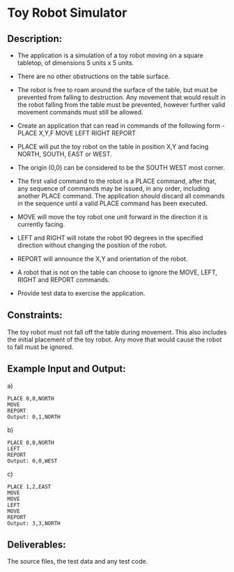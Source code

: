 # Toy Robot Simulator

## Description:
* The application is a simulation of a toy robot moving on a square tabletop, of dimensions 5 units x 5 units.
* There are no other obstructions on the table surface.
* The robot is free to roam around the surface of the table, but must be prevented from falling to destruction. Any movement
that would result in the robot falling from the table must be prevented, however further valid movement commands must still
be allowed.

* Create an application that can read in commands of the following form -
PLACE X,Y,F
MOVE
LEFT
RIGHT
REPORT

* PLACE will put the toy robot on the table in position X,Y and facing NORTH, SOUTH, EAST or WEST.
* The origin (0,0) can be considered to be the SOUTH WEST most corner.
* The first valid command to the robot is a PLACE command, after that, any sequence of commands may be issued, in any order, including another PLACE command. The application should discard all commands in the sequence until a valid PLACE command has been executed.
* MOVE will move the toy robot one unit forward in the direction it is currently facing.
* LEFT and RIGHT will rotate the robot 90 degrees in the specified direction without changing the position of the robot.
* REPORT will announce the X,Y and orientation of the robot.
* A robot that is not on the table can choose to ignore the MOVE, LEFT, RIGHT and REPORT commands.
* Provide test data to exercise the application.


## Constraints:
The toy robot must not fall off the table during movement. This also includes the initial placement of the toy robot.
Any move that would cause the robot to fall must be ignored.

## Example Input and Output:
a)
```
PLACE 0,0,NORTH
MOVE
REPORT
Output: 0,1,NORTH
```

b)
```
PLACE 0,0,NORTH
LEFT
REPORT
Output: 0,0,WEST
```

c)
```
PLACE 1,2,EAST
MOVE
MOVE
LEFT
MOVE
REPORT
Output: 3,3,NORTH
```

## Deliverables:
The source files, the test data and any test code.
